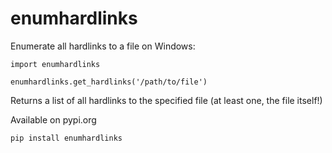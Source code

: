 # enumhardlinks

Enumerate all hardlinks to a file on Windows:

```
import enumhardlinks

enumhardlinks.get_hardlinks('/path/to/file')
```

Returns a list of all hardlinks to the specified file (at least one, the file itself!)


Available on pypi.org

```
pip install enumhardlinks
```
